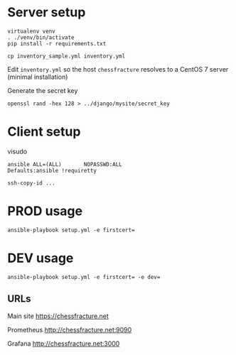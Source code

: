 # Server setup
```
virtualenv venv
. ./venv/bin/activate
pip install -r requirements.txt
```

```
cp inventory_sample.yml inventory.yml
```
Edit `inventory.yml` so the host `chessfracture` resolves to a CentOS 7 server (minimal installation)

Generate the secret key

```
openssl rand -hex 128 > ../django/mysite/secret_key
```

# Client setup
visudo

```
ansible ALL=(ALL)       NOPASSWD:ALL
Defaults:ansible !requiretty
```

```
ssh-copy-id ...
```

# PROD usage
```
ansible-playbook setup.yml -e firstcert=
```

# DEV usage
```
ansible-playbook setup.yml -e firstcert= -e dev=
```

## URLs
Main site
https://chessfracture.net

Prometheus
http://chessfracture.net:9090

Grafana
http://chessfracture.net:3000

